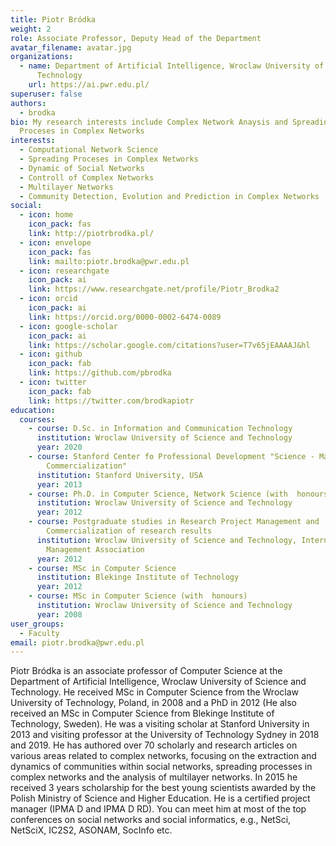 ```yaml
---
title: Piotr Bródka
weight: 2
role: Associate Professor, Deputy Head of the Department
avatar_filename: avatar.jpg
organizations:
  - name: Department of Artificial Intelligence, Wroclaw University of Science and
      Technology
    url: https://ai.pwr.edu.pl/
superuser: false
authors:
  - brodka
bio: My research interests include Complex Network Anaysis and Spreading
  Proceses in Complex Networks
interests:
  - Computational Network Science
  - Spreading Proceses in Complex Networks
  - Dynamic of Social Networks
  - Controll of Complex Networks
  - Multilayer Networks
  - Community Detection, Evolution and Prediction in Complex Networks
social:
  - icon: home
    icon_pack: fas
    link: http://piotrbrodka.pl/
  - icon: envelope
    icon_pack: fas
    link: mailto:piotr.brodka@pwr.edu.pl
  - icon: researchgate
    icon_pack: ai
    link: https://www.researchgate.net/profile/Piotr_Brodka2
  - icon: orcid
    icon_pack: ai
    link: https://orcid.org/0000-0002-6474-0089
  - icon: google-scholar
    icon_pack: ai
    link: https://scholar.google.com/citations?user=T7v65jEAAAAJ&hl
  - icon: github
    icon_pack: fab
    link: https://github.com/pbrodka
  - icon: twitter
    icon_pack: fab
    link: https://twitter.com/brodkapiotr
education:
  courses:
    - course: D.Sc. in Information and Communication Technology
      institution: Wroclaw University of Science and Technology
      year: 2020
    - course: Stanford Center fo Professional Development "Science - Management -
        Commercialization"
      institution: Stanford University, USA
      year: 2013
    - course: Ph.D. in Computer Science, Network Science (with  honours)
      institution: Wroclaw University of Science and Technology
      year: 2012
    - course: Postgraduate studies in Research Project Management and
        Commercialization of research results
      institution: Wroclaw University of Science and Technology, International Project
        Management Association
      year: 2012
    - course: MSc in Computer Science
      institution: Blekinge Institute of Technology
      year: 2012
    - course: MSc in Computer Science (with  honours)
      institution: Wroclaw University of Science and Technology
      year: 2008
user_groups:
  - Faculty
email: piotr.brodka@pwr.edu.pl
---
```

<!--StartFragment-->

Piotr Bródka is an associate professor of Computer Science at the Department of Artificial Intelligence, Wroclaw University of Science and Technology. He received MSc in Computer Science from the Wroclaw University of Technology, Poland, in 2008 and a PhD in 2012 (He also received an MSc in Computer Science from Blekinge Institute of Technology, Sweden). He was a visiting scholar at Stanford University in 2013 and visiting professor at the University of Technology Sydney in 2018 and 2019. He has authored over 70 scholarly and research articles on various areas related to complex networks, focusing on the extraction and dynamics of communities within social networks, spreading processes in complex networks and the analysis of multilayer networks. In 2015 he received 3 years scholarship for the best young scientists awarded by the Polish Ministry of Science and Higher Education. He is a certified project manager (IPMA D and IPMA D RD). You can meet him at most of the top conferences on social networks and social informatics, e.g., NetSci, NetSciX, IC2S2, ASONAM, SocInfo etc.

<!--EndFragment-->